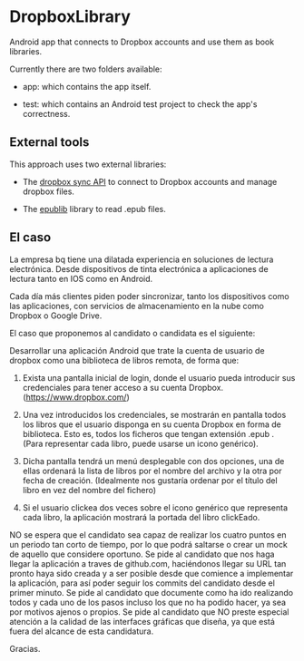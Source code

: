 # DropboxLibrary #

Android app that connects to Dropbox accounts and use them as book libraries.

Currently there are two folders available:

* app: which contains the app itself.

* test: which contains an Android test project to check the app's correctness.


## External tools ##

This approach uses two external libraries:

* The [dropbox sync API](https://www.dropbox.com/developers/sync) to connect to Dropbox accounts and manage dropbox files.

* The [epublib](http://www.siegmann.nl/epublib/android) library to read .epub files.

## El caso ##

La empresa bq tiene una dilatada experiencia en soluciones de lectura electrónica. Desde dispositivos de tinta electrónica a aplicaciones de lectura tanto en IOS como en Android.

Cada día más clientes piden poder sincronizar, tanto los dispositivos como las aplicaciones, con servicios de almacenamiento en la nube como Dropbox o Google Drive.

El caso que proponemos al candidato o candidata es el siguiente:

Desarrollar una aplicación Android que trate la cuenta de usuario de dropbox como una biblioteca de libros remota, de forma que:

1. Exista una pantalla inicial de login, donde el usuario pueda introducir sus credenciales para tener acceso a su cuenta Dropbox. (https://www.dropbox.com/)

2. Una vez introducidos los credenciales, se mostrarán en pantalla todos los libros que el usuario disponga en su cuenta Dropbox en forma de biblioteca. Esto es, todos los ficheros que tengan extensión .epub . (Para representar cada libro, puede usarse un icono genérico).

3. Dicha pantalla tendrá un menú desplegable con dos opciones, una de ellas ordenará la lista de libros por el nombre del archivo y la otra por fecha de creación. (Idealmente nos gustaría ordenar por el título del libro en vez del nombre del fichero)

4.  Si el usuario clickea dos veces sobre el icono genérico que representa cada libro, la aplicación mostrará la portada del libro clickEado.


NO se espera que el candidato sea capaz de realizar los cuatro puntos en un periodo tan corto de tiempo, por lo que podrá saltarse o crear un mock de aquello que considere oportuno.
Se pide al candidato que nos haga llegar la aplicación a traves de github.com, haciéndonos llegar su URL tan pronto haya sido creada y a ser posible desde que comience a implementar la aplicación, para así poder seguir los commits del candidato desde el primer minuto.
Se pide al candidato que documente como ha ido realizando todos y cada uno de los pasos incluso los que no ha podido hacer, ya sea por motivos ajenos o propios.
Se pide al candidato que NO preste especial atención a la calidad de las interfaces gráficas que diseña, ya que está fuera del alcance de esta candidatura.

Gracias.
